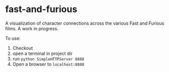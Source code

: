 # fast-and-furious
A visualization of character connections across the various Fast and Furious films. A work in progress.

To use:

1. Checkout
2. open a terminal in project dir
3. run `python SimpleHTTPServer 8888`
4. Open a browser to `localhost:8888`
